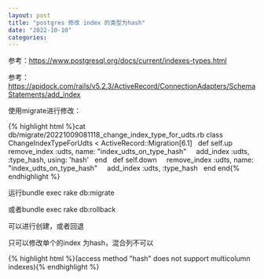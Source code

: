 ```yaml
---
layout: post
title: "postgres 修改 index 的类型为hash"
date: "2022-10-10"
categories: 
---
```

<p>参考：<a href="https://www.postgresql.org/docs/current/indexes-types.html">https://www.postgresql.org/docs/current/indexes-types.html</a></p>
<p>参考：<a href="https://apidock.com/rails/v5.2.3/ActiveRecord/ConnectionAdapters/SchemaStatements/add_index">https://apidock.com/rails/v5.2.3/ActiveRecord/ConnectionAdapters/SchemaStatements/add_index</a></p>
<p>使用migrate进行修改：</p>
{% highlight html %}cat db/migrate/20221009081118_change_index_type_for_udts.rb
class ChangeIndexTypeForUdts &lt; ActiveRecord::Migration[6.1]
&nbsp; def self.up
&nbsp;&nbsp;&nbsp; remove_index :udts, name: &quot;index_udts_on_type_hash&quot;
&nbsp;&nbsp;&nbsp; add_index :udts, :type_hash, using: &#39;hash&#39;
&nbsp; end
&nbsp; def self.down
&nbsp;&nbsp;&nbsp; remove_index :udts, name: &quot;index_udts_on_type_hash&quot;
&nbsp;&nbsp;&nbsp; add_index :udts, :type_hash
&nbsp; end
end{% endhighlight %}
<p>运行bundle exec rake db:migrate</p>
<p>或者bundle exec rake db:rollback</p>
<p>可以进行创建，或者回退</p>
<p>只可以修改单个的index 为hash，混合列不可以</p>
{% highlight html %}(access method &quot;hash&quot; does not support multicolumn indexes){% endhighlight %}
